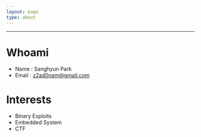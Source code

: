 ```yaml
---
layout: page
type: about
---
```

---

# Whoami
- Name : Sanghyun Park
- Email : z2ad0nam@gmail.com

# Interests
- Binary Exploits
- Embedded System
- CTF
